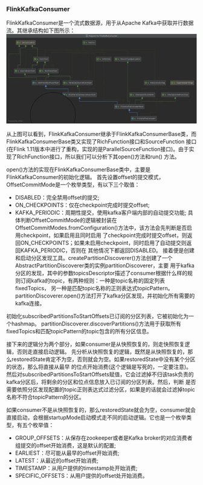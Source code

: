 ### FlinkKafkaConsumer

FlinkKafkaConsumer是一个流式数据源，用于从Apache Kafka中获取并行数据流。其继承结构如下图所示：
![FlinkKafkaConsumer继承体系](../images/flinkkafka.png "FlinkKafkaConsumer继承体系")

从上图可以看到，FlinkKafkaConsumer继承于FlinkKafkaConsumerBase类，而FlinkKafkaConsumerBase类又实现了RichFunction接口和SourceFunction
接口(在Flink 1.11版本中进行了重构，实现的是ParallelSourceFunction接口)。由于实现了RichFunction接口，所以我们可以分析下其open()方法和run()
方法。

open()方法的实现在FlinkKafkaConsumerBase类中，主要是FlinkKafkaConsumer的初始化逻辑。
首先设置offset的提交模式，OffsetCommitMode是一个枚举类型，有以下三个取值：
  * DISABLED：完全禁用offset的提交;
  * ON_CHECKPOINTS：仅在checkpoint完成时提交offset;
  * KAFKA_PERIODIC：周期性提交，使用kafka客户端内部的自动提交功能;
具体判断OffsetCommitMode的逻辑被封装在OffsetCommitModes.fromConfiguration()方法中，该方法会先判断是否启用checkpoint，如果启用且同时启用
了checkpoint完成时提交offset，则返回ON_CHECKPOINTS；如果未启用checkpoint，同时启用了自动提交则返回KAFKA_PERIODIC，否则在
其他情况下都返回DISABLED。
接着便是创建和启动分区发现工具。createPartitionDiscoverer()方法创建了一个AbstractPartitionDiscoverer类的实例partitionDiscoverer，主要
用于kafka分区的发现，其中的参数topicsDescriptor描述了consumer根据什么样的规则订阅kafka的topic，有两种规则：一种是topic名称的固定列表fixedTopics，
另一种是匹配topic名称的正则表达式topicPattern。partitionDiscoverer.open()方法打开了kafka分区发现，并初始化所有需要的kafka连接。

初始化subscribedPartitionsToStartOffsets已订阅的分区列表，它被初始化为一个hashmap。
partitionDiscoverer.discoverPartitions()方法用于获取所有fixedTopics和匹配topicPattern的topic包含的所有分区信息。

接下来的逻辑分为两个部分，如果consumer是从快照恢复的，则走快照恢复逻辑，否则走直接启动逻辑。
先分析从快照恢复的逻辑，既然是从快照恢复的，那么restoredState肯定不为空，否则就会为空。如果restoredState中没有某个分区的状态，那么将直接从最早
的位点开始消费(这个逻辑是写死的，一定要注意)。
然后对subscribedPartitionsToStartOffsets赋值，它会过滤掉不归该task负责的kafka分区后，将剩余的分区和位点信息放入已订阅的分区列表。然后，判断
是否需要依照分区发现配置的topic正则表达式过滤分区，如果是的话就会过滤掉topic名称不符合topicPattern的分区。

如果consumer不是从快照恢复的，那么restoredState就会为空，consumer就会直接启动，会根据startupMode启动模式走不同的启动逻辑。它也是一个枚举类
型，有五个枚举值：
  * GROUP_OFFSETS：从保存在zookeeper或者是Kafka broker的对应消费者组提交的offset开始消费，这是默认的配置;
  * EARLIEST：尽可能从最早的offset开始消费;
  * LATEST：从最近的offset开始消费;
  * TIMESTAMP：从用户提供的timestamp处开始消费;
  * SPECIFIC_OFFSETS：从用户提供的offset处开始消费。

   

